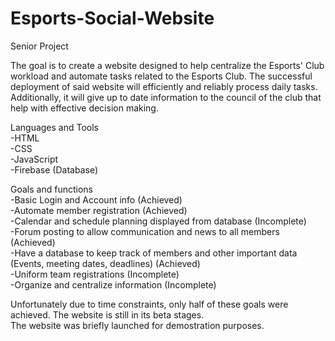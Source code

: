 # Esports-Social-Website

Senior Project

The goal is to create a website designed to help centralize the Esports' Club workload and automate tasks related to the Esports Club. The successful deployment of said website will efficiently and reliably process daily tasks. Additionally, it will give up to date information to the council of the club that help with effective decision making.


Languages and Tools  
-HTML  
-CSS  
-JavaScript  
-Firebase (Database)  

Goals and functions  
-Basic Login and Account info  (Achieved)  
-Automate member registration  (Achieved)  
-Calendar and schedule planning displayed from database  (Incomplete)  
-Forum posting to allow communication and news to all members  (Achieved)  
-Have a database to keep track of members and other important data (Events, meeting dates, deadlines)  (Achieved)  
-Uniform team registrations  (Incomplete)  
-Organize and centralize information  (Incomplete)  

Unfortunately due to time constraints, only half of these goals were achieved. The website is still in its beta stages.  
The website was briefly launched for demostration purposes.
